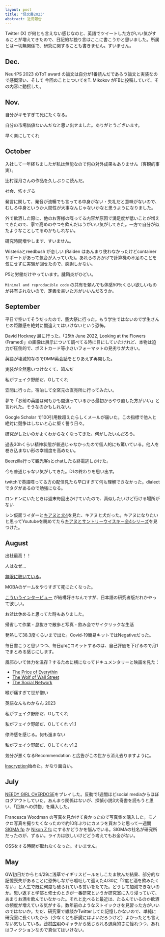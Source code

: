 ```yaml
---
layout: post
title: "怪文書2023"
abstract: 近況報告
---
```


Twitter (X) が何とも言えない感じなのと、英語でツイートした方がいい気がすることが増えてきたので、日記的な独り言はここに書こうかと思いました。所属とは一切無関係で、研究に関することも書きません。すいません。

## Dec.

NeurIPS 2023 のToT award の論文は自分が1番読んだであろう論文と実装なので感慨深い、そして 今回のことについてをT. Mikokov がFBに投稿していて、その内容に動揺した。

## Nov.

自分がキモすぎて死にたくなる。

自分の市場価値ないんだなと思い出せました。ありがとうございます。

早く楽にしてくれ

## October

入社して一年経ちましたが私は無能なので何の対外成果もありません（客観的事実）。

辻村深月さんの作品を久しぶりに読んだ。

社会、怖すぎる

発言に関して、発音が流暢でも言ってる中身がない・失礼だと意味がないので、むしろ中身というか人間性が大事なんじゃないかなと思うようになりました。

外で飲酒した際に、他のお客様の喋ってる内容が原因で満足度が低いことが増えてきたので、家で高めのやつを飲んだほうがいい気がしてきた。一方で自分が似たようなことしてるのかもしれない。

研究時間増やします、すいません。

Wisteriaとreedbush が恋しい (Raiden はあんまり使わなかったけどcontainerサポートがあって気合が入っていた)。あれらのおかげで計算機の不足のことを気にせずに実験が回せたので、感謝しかない。

P5と労働だけやっています。腱鞘炎がひどい。

`Minimal and reproducible code` の共有を頼んでも体感50％くらい欲しいものが共有されないので、定義を書いた方がいいんだろうか。

## September

平日で空いてそうだったので、藝大祭に行った。もう学生ではないので学生さんとの距離感を絶対に間違えてはいけないという恐怖。

David Hockney 展に行った。「25th June 2022, Looking at the Flowers (Framed)」の画像は展示について調べてる時に目にしていたけれど、本物は迫力が圧倒的で、ポストカード等小さいフォーマットの見劣りが大きい。

英語が壊滅的なのでDMM英会話をとりあえず再開した。

実装が全然思いつけなくて、凹んだ

私がフェイク野郎だ、Oしてくれ

笠間に行った。宿泊して全窯元の直売所に行ってみたい。

夢で「お前の英語は何もかも間違っているから最初からやり直した方がいい」と言われた。そうなのかもしれない。

Google Scholar で100引用数超えたらしくメールが届いた。この指標で他人と絶対に競争はしないと心に堅く誓う日々。

研究がしたいのかよくわからなくなってきた。何がしたいんだろう。

過去30hくらい精神状態が普通じゃなかったので個人的にも驚いている。他人を巻き込まない形の幸福度を高めたい。

Beerzilla行って観光客sとchatしたら終電逃しかけた。

今も普通じゃない気がしてきた。D1の終わりを思い出す。

twitchで英語喋ってる方の配信見たら早口すぎて何も理解できなかった。dialectでタグがあるので勉強になる。

ロンドンにいたときは週末毎回出かけていたので、真似したいけど行ける場所がない

シン仮面ライダーと[キアヌと犬4](https://en.wikipedia.org/wiki/John_Wick:_Chapter_4)を見た、キアヌと犬だった。キアヌになりたいと思ってYoutubeを眺めてたら[キアヌとサントリーウイスキー全4シリーズ](https://www.youtube.com/watch?v=-vlHn8n1svk)を見つけた。


## August

出社最高！！

人はなぜ...

[無限に聴いている](https://www.youtube.com/watch?v=RwgdbtrJLcY&list=RDRwgdbtrJLcY)。

MOBAのゲームをやりすぎて死にたくなった。

[こういうインタービュー](https://youtu.be/XeU4SQAfRcE) が結構好きなんですが、日本語の研究者版だれかやって欲しい。

お盆は休めると思ってた時もありました。

帰省して作業・息抜きで散歩と写真・飲み会でサイクリックな生活

発熱して38.3度くらいまで出た。Covid-19簡易キットではNegativeだった。

毎日書こうと思いつつ、毎日ghにコミットするのは、自己評価を下げるので月1でまとめる感じにします。

風邪ひいて体力を温存？するために横になってドキュメンタリーと映画を見た：

- [The Price of Everythin](https://en.wikipedia.org/wiki/The_Price_of_Everything)
- [The Wolf of Wall Street](https://en.wikipedia.org/wiki/The_Wolf_of_Wall_Street_(2013_film))
- [The Social Network](https://en.wikipedia.org/wiki/The_Social_Network)

喉が痛すぎて世が憎い

英語なんもわからん 2023

私がフェイク野郎だ、Oしてくれ

私がフェイク野郎だ、Oしてくれ v1.1

停滞感を感じる。何も進まない

私がフェイク野郎だ、Oしてくれ v1.2

気分が悪くなるRecommendation と広告がこの世から消え去りますように。

[Inscryption](https://en.wikipedia.org/wiki/Inscryption)始めた。かなり面白い。

## July

[NEEDY GIRL OVERDOSE](https://whysoserious.jp/needy/)をプレイした。反動で1週間ほどsocial mediaからほぼログアウトしていた。あんまり関係はないが、探偵小説3大奇書を読もうと思い、「巨無への供物」を購入した。

Francesca Woodman の写真を見かけて良かったので写真集を購入した。モノクロ写真を撮りたくなったので約10年ぶりにカメラを買おうと思って一週間 [SIGMA fp](https://www.sigma-global.com/jp/cameras/fp/) か [Nikon Z fc](https://www.nikon-image.com/products/mirrorless/lineup/z_fc/) にするかどうかを悩んでいる。SIGMAの社名が研究所だったのが、ずるい。ライカは欲しいけどどう考えてもお金がない。

OSSをする時間が取れなくなった。すいません。

## May

GW初日だからと4/29に浅草でイギリスビールをしこたま飲んだ結果、部分的な記憶喪失があることに恐怖しながら嘔吐して迎えた4/30に「2度と酒を飲みたくない」と人生で既に何度も破られている誓いをたてた。どうして加減できないのか。思い返すと学部と修士のときが一番研究というか研究室に入り浸っていて、あまりお酒を飲んでいなかった。それと比べると最近は、たるんでいるのか飲酒の頻度が増えている気がする。数年前のようなストイックさを見習った方がいいのではないか。ただ、研究室で雑談かTwitterしてた記憶しかないので、単純に研究室に長くいたから（少なくとも肝臓にはよいだろうけど）よかったとも言えない気もしている。[沙村広明](https://ja.wikipedia.org/wiki/%E6%B2%99%E6%9D%91%E5%BA%83%E6%98%8E)のキャラから感じられる退廃的さに憧れつつ、あれはフィクションなので真似てはいけない。
